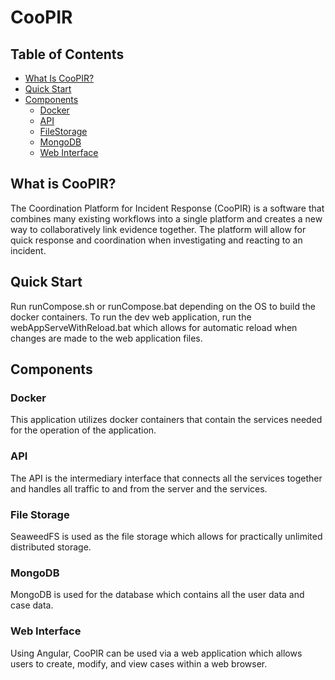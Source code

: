 # CooPIR

## Table of Contents

- [What Is CooPIR?](##what-is-coopir)
- [Quick Start](##quick-start)
- [Components](##components)
  - [Docker](###docker)
  - [API](###api)
  - [FileStorage](###file-storage)
  - [MongoDB](###mongodb)
  - [Web Interface](###web-interface)

## What is CooPIR?

  The Coordination Platform for Incident Response (CooPIR) is a software that combines many existing
  workflows into a single platform and creates a new way to collaboratively link evidence together.
  The platform will allow for quick response and coordination when investigating and reacting to
  an incident.

## Quick Start

  Run runCompose.sh or runCompose.bat depending on the OS to build the docker containers.
  To run the dev web application, run the webAppServeWithReload.bat which allows for automatic reload when changes are made to the web application files.

## Components

### Docker

  This application utilizes docker containers that contain the services needed for the operation of the application.

### API

  The API is the intermediary interface that connects all the services together and handles all traffic to and from the server and the services.

### File Storage

  SeaweedFS is used as the file storage which allows for practically unlimited distributed storage.

### MongoDB

  MongoDB is used for the database which contains all the user data and case data.

### Web Interface

  Using Angular, CooPIR can be used via a web application which allows users to create, modify, and view cases within a web browser.
